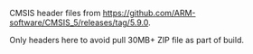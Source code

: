 CMSIS header files from https://github.com/ARM-software/CMSIS_5/releases/tag/5.9.0.

Only headers here to avoid pull 30MB+ ZIP file as part of build.